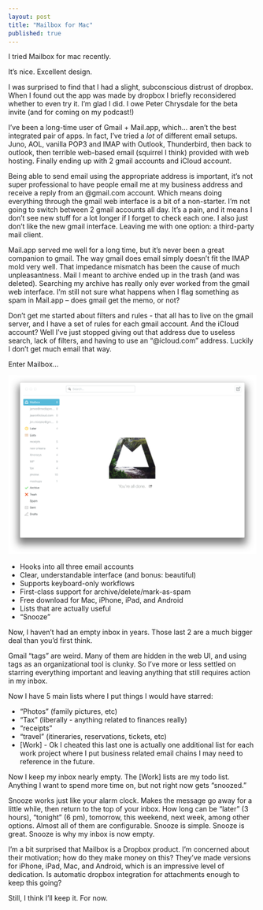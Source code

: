 ```yaml
---
layout: post
title: "Mailbox for Mac"
published: true
---
```


I tried Mailbox for mac recently.

It’s nice. Excellent design.

I was surprised to find that I had a slight, subconscious distrust of dropbox. When I found out the app was made by dropbox I briefly reconsidered whether to even try it. I’m glad I did. I owe Peter Chrysdale for the beta invite (and for coming on my podcast!)

I’ve been a long-time user of Gmail + Mail.app, which… aren’t the best integrated pair of apps. In fact, I’ve tried a *lot* of different email setups. Juno, AOL, vanilla POP3 and IMAP with Outlook, Thunderbird, then back to outlook, then terrible web-based email (squirrel I think) provided with web hosting. Finally ending up with 2 gmail accounts and iCloud account.

Being able to send email using the appropriate address is important, it’s not super professional to have people email me at my business address and receive a reply from an @gmail.com account. Which means doing everything through the gmail web interface is a bit of a non-starter. I’m not going to switch between 2 gmail accounts all day. It’s a pain, and it means I don’t see new stuff for a lot longer if I forget to check each one. I also just don’t like the new gmail interface. Leaving me with one option: a third-party mail client.

Mail.app served me well for a long time, but it’s never been a great companion to gmail. The way gmail does email simply doesn’t fit the IMAP mold very well. That impedance mismatch has been the cause of much unpleasantness. Mail I meant to archive ended up in the trash (and was deleted). Searching my archive has really only ever worked from the gmail web interface. I’m still not sure what happens when I flag something as spam in Mail.app – does gmail get the memo, or not?

Don’t get me started about filters and rules - that all has to live on the gmail server, and I have a set of rules for each gmail account. And the iCloud account? Well I’ve just stopped giving out that address due to useless search, lack of filters, and having to use an “@icloud.com” address. Luckily I don’t get much email that way.

Enter Mailbox…

![Mailbox for Mac](/img/mailbox-for-mac.png)

- Hooks into all three email accounts
- Clear, understandable interface (and bonus: beautiful)
- Supports keyboard-only workflows
- First-class support for archive/delete/mark-as-spam
- Free download for Mac, iPhone, iPad, and Android
- Lists that are actually useful
- “Snooze”

Now, I haven’t had an empty inbox in years. Those last 2 are a much bigger deal than you’d first think.

Gmail “tags” are weird. Many of them are hidden in the web UI, and using tags as an organizational tool is clunky. So I’ve more or less settled on starring everything important and leaving anything that still requires action in my inbox.

Now I have 5 main lists where I put things I would have starred:

- “Photos” (family pictures, etc)
- “Tax” (liberally - anything related to finances really)
- “receipts”
- “travel” (itineraries, reservations, tickets, etc)
- [Work] - Ok I cheated this last one is actually one additional list for each work project where I put business related email chains I may need to reference in the future.

Now I keep my inbox nearly empty. The [Work] lists are my todo list. Anything I want to spend more time on, but not right now gets “snoozed.”

Snooze works just like your alarm clock. Makes the message go away for a little while, then return to the top of your inbox. How long can be “later” (3 hours), “tonight” (6 pm), tomorrow, this weekend, next week, among other options. Almost all of them are configurable. Snooze is simple. Snooze is great. Snooze is why my inbox is now empty.

I’m a bit surprised that Mailbox is a Dropbox product. I’m concerned about their motivation; how do they make money on this? They’ve made versions for iPhone, iPad, Mac, and Android, which is an impressive level of dedication. Is automatic dropbox integration for attachments enough to keep this going?

Still, I think I’ll keep it. For now.